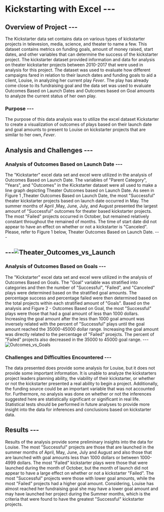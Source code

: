 # Kickstarting with Excel ---
## Overview of Project --- 
The Kickstarter data set contains data on various types of kickstarter projects in televesion, media, science, and theater to name a few.  This dataset contains metrics on funding goals, amount of money raised, start dates, and other variables that can determine the success of the kickstarter project.  The kickstarter dataset provided information and data for analysis on theater kickstarter projects between 2010-2017 that were used in analysis for this project.   The dataset was used to evaluate how different campaigns fared in relation to their launch dates and funding goals to aid a client, Louise, in analyzing her current play *Fever*.  The play has already come close to its fundraising goal and the data set was used to evaluate Outcomes Based on Launch Dates and Outcomes based on Goal amounts to analyze the current status of her own play.  
### Purpose ---
The purpose of this data analysis was to utilize the excel dataset Kickstarter to create a visualization of outcomes of plays based on their launch date and goal amounts to present to Louise on kickstarter projects that are similar to her own, *Fever*.  
## Analysis and Challenges ---
### Analysis of Outcomes Based on Launch Date ---
The "Kickstarter" excel data set and excel were utilized in the analysis of Outcomes Based on Launch Date. The variables of "Parent Category", "Years", and "Outcomes" in the Kickstarter dataset were all used to make a line graph depicting Theater Outcomes based on Launch Date. As seen in Figure 1 ,Theater Outcomes Based on Launch Date, the most "Successful" theater kickstarter projects based on launch date occurred in May.  The summer months of April ,May, June, July, and August presented the largest amount of "Successful" outcomes for theater based kickstarter projects.  The most "Failed" projects occurred in October, but remained relatively constant throughout the remained of months.  The time of start date did not appear to have an effect on whether or not a kickstarter is "Canceled".  Please, refer to Figure 1 below, Theater Outcomes Based on Launch Date. ---

 ---![Theater_Outcomes_vs_Launch](https://user-images.githubusercontent.com/88444529/132062586-47303f3c-9c59-465f-a276-c6c401281be3.png)
 ---
### Analysis of Outcomes Based on Goals ---
The "Kickstarter" excel data set and excel were utilized in the analysis of Outcomes Based on Goals. The "Goal" variable was stratified into categories and then the number of "Successful", "Failed", and "Canceled" plays were determined based on the stratified goal amounts.  The percentage success and percentage failed were then determined based on the total projects within each stratified amount of "Goals".  Based on the analysis and Figure 2 - Outcomes Based on Goal, the most "Successful" plays were those that had a goal amount of less than 1000 dollars.  Increasing the goal amount after the less than 1000 goal amount was inversely related with the percent of "Successful" plays until the goal amount reached the 35000-45000 dollar range.  Increasing the goal amount was directly related to the percentage of "Failed" proejcts.  The percent of "Failed" projects also decreased in the 35000 to 45000 goal range. ---
 ![Outcomes_vs_Goals](https://user-images.githubusercontent.com/88444529/132062724-34b7fc65-e34b-406b-be52-4880c053bbe0.png)
### Challenges and Difficulties Encountered ---
The data presented does provide some analysis for Louise, but it does not provide some important information.  It is unable to analyze the kickstarters project leaders planning ability, the viability of their kickstarter, or whether or not the kickstarter presented a real ability to begin a project.  Additionally, the funding source could be an important variable that was not accounted for.  Furthermore, no analysis was done on whether or not the inferences suggested here are statistically significant or significant in real life.  Statistical tests should be performed in future analyses to provide more insight into the data for inferences and conclusions based on kickstarter data.
## Results ---
Results of the analysis provide some preliminary insights into the data for Louise.  The most "Successful" projects are those that are launched in the summer months of April, May, June, July and August and also those that are launched with goal amounts less than 1000 dollars or between 1000-4999 dollars.  The most "Failed" kickstarter plays were those that were launched during the month of October, but the month of launch did not appear to have a large effect on whether or not a kickstarter "Failed".  The most "Successful" projects were those with lower goal amounts, while the most "Failed" projects had a higher goal amount.  Considering, Louise has almost reached her fundraising goal she may have a lower goal amount and may have launched her project during the Summer months, which is the criteria that were found to have the greatest "Successful" kickstarter projects.
